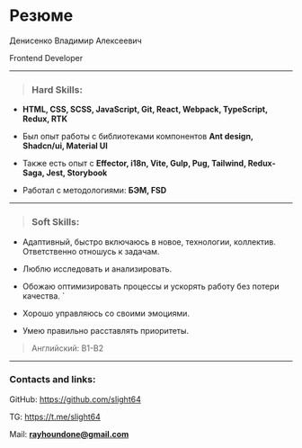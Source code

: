 # Резюме

Денисенко Владимир Алексеевич

Frontend Developer

---

>### Hard Skills:

* **HTML, CSS, SCSS, JavaScript, Git, React, Webpack, TypeScript, Redux, RTK**
>
* Был опыт работы с библиотеками компонентов **Ant design, Shadcn/ui, Material UI** 

* Также есть опыт с **Effector, i18n, Vite, Gulp, Pug, Tailwind, Redux-Saga, Jest, Storybook**

* Работал с методологиями: **БЭМ, FSD**

---

>### Soft Skills:

* Адаптивный, быстро включаюсь в новое, технологии, коллектив. Ответственно отношусь к задачам.
* Люблю исследовать и анализировать.
* Обожаю оптимизировать процессы и ускорять работу без потери качества.
`
* Хорошо управляюсь со своими эмоциями.

* Умею правильно расставлять приоритеты.

>Английский: B1-B2

---

### Contacts and links:

GitHub: https://github.com/slight64

TG: https://t.me/slight64

Mail: **rayhoundone@gmail.com**
